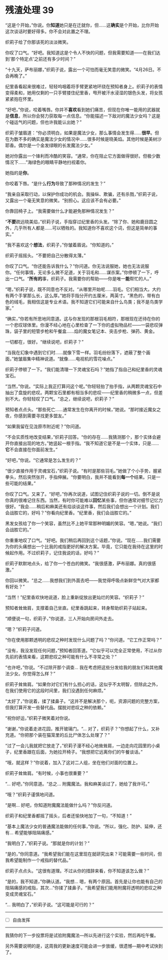 # 残渣处理 39

“这是个开始，”你说。你**知道**她只是在迁就你，但……这**确实**是个开始，比你开始这次谈话时要好得多。你不会对此置之不理。

织莉子给了你那该死的淡淡微笑。

你叹了口气。“好吧。我知道这是个令人不快的问题，但我需要知道——在我们达到'那个特定点'之前还有多少时间？”

“十九天，萨布丽娜，”织莉子说，露出一个可怕而毫无笑意的微笑。“4月26日。不会再晚了。”

纪里香看起来很难过，轻轻呜咽着将手臂更紧地环绕在预知者身上。织莉子的表情变得柔和，她用仅剩的一只手臂搂住纪里香，甩开被汗水浸湿的银色头发，将女孩紧紧抱在怀里。

“好吧，”你说，咬着嘴唇。你并不**喜欢**看到她们痛苦，但现在你唯一能用的武器就是**信息**，所以你会努力获取每一点信息。“你能描述一下敌对的魔法少女吗？这是个碰运气的问题，但也许我能认出她？”

织莉子皱眉道：“你必须明白，如果是魔法少女，那么事情会发生得……**很早**。但在为数不多的确实是魔法少女的情况中……很多时候是晓美焰。其他时候是美树沙耶香。偶尔是一个金发绿眼的长发魔法少女。”

她对你露出一个锋利而冷酷的笑容。“通常，你在阻止它方面做得很好。但极少数情况下……”海绿色的眼睛平静地扫视着你。

她指的是**你**。

你咬着下唇。“是什么**行为**导致了那种情况的发生？”

“我亲自采取行动，以保护你成功的机会。我操纵、欺骗，还有杀戮，”织莉子说，又露出一个毫无笑意的微笑。“别担心。这应该不会有必要。”

你靠回椅子上。“我需要做什么才能避免那种情况发生？”

“**不要**疏远晓美焰，”织莉子说，手指穿过纪里香的头发。“除了你、她和鹿目圆之外，几乎所有人都是……可以牺牲的。我知道你不喜欢这个词，但这是简单的事实。”

“我不喜欢这个**想法**，织莉子，”你皱着眉说。“你知道的。”

织莉子摇摇头。“不要把自己分散得太薄。”

你叹了口气。“你还能告诉我什么？”你问道。你无法说服她，她也无法说服你。“任何事情，无论多么微不足道，关于羽毛和……谋杀案。”你停顿了一下，呼出一口气。“**所有的**事，织莉子。我需要你的帮助——你是唯一**能**帮忙的人。”

“嗯，”织莉子说，既不同意也不反对。“从哪里开始呢……羽毛。它们相当大。大约有两个手掌那么长，这么厚。”她将手指分开约五厘米，两英寸。“黑色的，带有白色的绒毛，我相信这是专业术语。我不知道它们可能来自什么鸟类；我不是鸟类学家。”

“确实，”你若有所思地同意道。这与你发现的那根羽毛相符，那根现在还待在你的一个悲叹球体里。你漫不经心地在心里检查了一下你的虚拟物品栏——一袋悲叹弹珠，袋子里的短管步枪和午餐盒……焰的魔女笔记本、突击步枪、弹药、黄金。

一切都在，很好。“继续说吧，织莉子？”

“当我在幻象中遇到它们时……就像下雪一样。羽毛纷纷落下，遮蔽了整个画面，”她皱眉集中精神说道。“就像……电视机的雪花噪点。”

织莉子停顿了一下。“我们能清理一下灵魂宝石吗？”她指了指自己和纪里香的灵魂宝石。

“当然，”你说。“实际上我正打算问这个呢。”你轻轻抬了抬手指，从两颗灵魂宝石中抽出了盘旋的悲叹。两颗宝石里都有相当多的悲叹——纪里香的稍微多一点，但差别不大。你轻轻叹了口气。“总之，继续说吧，织莉子？”

预知者点点头。“那些死亡……通常发生在你离开的时候，”她说。“那时接近魔女之夜，你感到需要寻找更多盟友。”

“如果我留在见泷原市附近呢？”你问道。

“不会实质性地改变结果，”织莉子回答。“你的存在……我猜测那个，那个实体会避开你直接出现的地方。”她竖起一根手指。“我不知道它是不是一个实体，只是……**它**不会直接在你面前发生。”

“好吧，”你说。“它通常是怎么发生的？”

“很少直接作用于灵魂宝石，”织莉子说。“有时是那些羽毛。”她做了个小手势，握紧拳头，然后突然张开，手指伸展。“你要明白，我并不能看到**每一个**结果。只是一些可能的结果。”

你叹了口气。又来了。“好吧，”你再次说道，试图记住织莉子说的一切。倒不是说你真的很难记住东西。当然，有时你可能难以**回忆**某些事，但你通常对细节记忆力很好。“我会……稍后和麻美还有焰谈谈这件事，然后我们会想出一个计划。我们会战胜它的，好吗？”你看向纪里香。“纪里香，我们会战胜它的。”

黑发女孩给了你一个笑容，虽然比不上她平常那种明媚的笑容。“嗯，”她说。“我们会战胜它的。”

你重重地叹了口气。“好吧。我们稍后再回到这个话题，”你说。“现在……我们需要为你的头痛想出一个比我的戒指更好的解决方案。毕竟，它只能在我待在这里的时候起作用。不过织莉子，记住我说的话，好吗？”

织莉子默默地点头，给了你一个苍白的微笑。“我很感激，萨布丽娜。真的很感激。”

你回以微笑。“总之……我想我们到外面去吧——我觉得呼吸点新鲜空气对大家都有好处？”

“当然！”纪里香欢快地说道，脸上重新绽放出更灿烂的笑容。“织莉子？”

预知者耸耸肩，支撑着自己坐直。纪里香跳起来，转身帮助织莉子站起来。

“顺便说一句，织莉子，”你说道，三人开始向房间外走去。

“嗯？”织莉子问道。

“你在使用那颗透明的悲叹之种时发现什么问题了吗？”你问道。“它工作正常吗？”

“没有，我没发现任何问题，”预知者回答道。“它似乎可以完全正常使用，不过从你先前的表情来看，这颗悲叹之种可能有什么不寻常之处？”

“也许吧，”你说。“不过除开那个调查... 我在考虑把这些分发给我的朋友们和其他魔法少女。你觉得怎么样？”

织莉子耸耸肩。“如果你对它们有什么担心的话，这似乎不太明智，但除此之外，在我们使用它的这段时间里，我们没遇到任何麻烦。”

“太好了，”你说着，揉了揉鼻子。“这并不是解决那个，呃，资源问题的完整方案，但我打算开发一些替代品。摆脱对悲叹之种的依赖。”

“祝你好运，”织莉子微笑着对你说。

“谢谢，”你说着走进花园，推开玻璃门。“... 对了，织莉子？”你想起了什么，又补充道。“你把那个装在猫笼里的丘比尸体怎么处理了？”

“过了一会儿我就把它放走了，”织莉子漫不经心地耸耸肩，一边走向花园里的小桌子，纪里香跟在后面，为她拉开椅子。“我想把它远离你们的午餐谈话。”

“哦，就这样？”你说着，加入了这对二人组，坐在他们对面的位置上。

织莉子耸耸肩。“有时候，小事也很重要？”

“... 好吧，”你同意道。“总之... 附魔魔法。我和麻美谈过了，她给了我许可。”

“哦？”织莉子谨慎地问道。

“是啊... 好吧，你知道附魔魔法能做什么吗？”你反问道。

织莉子和纪里香都摇了摇头，后者还愉快地加了一句，“不知道！”

“基本上魔法少女的普通魔法能做的任何事，”你说。“所以，强化、防护、延伸，还有... 希望能够阻隔痛感。”

“我明白了，”织莉子说。“那就是你的计划？”

“是的，”你同意道。“我希望我们能在这里现在就研究出来？可能需要一些时间，但我希望能制作一个戒指的替代品。”

织莉子点点头。“这很有道理。不过从你的措辞来看，你不知道该怎么做？”

“是的，我不知道，”你确认道。“我想... 嗯，有两个原因。首先是让你也能有自己的阻隔痛感的戒指，其次...”你揉了揉鼻子。“我希望我们能用附魔将透明的悲叹之种变成灵魂宝石。”

“... 我明白了，”织莉子说。“这可能是可行的？”

---

- [ ] 自由发挥

---

我猜你的下一步投票将是试验附魔魔法—所以先进行这个实验，然后再吃午餐。

另外需要说明的是，这周我的更新速度可能会进一步放缓，很遗憾—期中考试快到了。
